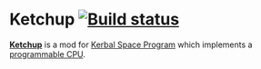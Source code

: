Ketchup [![Build status][build-badge]][build]
=================================================

[**Ketchup**][wiki] is a mod for [Kerbal Space Program][ksp] which implements a [programmable CPU][dcpu].

[dcpu]: https://web.archive.org/web/20140101092129/http://dcpu.com/
[ksp]: https://kerbalspaceprogram.com/
[wiki]: https://github.com/Apokee/Ketchup/wiki
[build]: https://ci.appveyor.com/project/Apokee/ketchup/branch/development
[build-badge]: https://ci.appveyor.com/api/projects/status/ri9vdw423wamthja/branch/development
